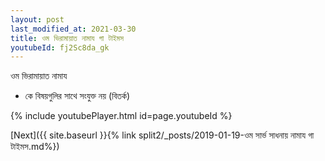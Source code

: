 ```yaml
---
layout: post
last_modified_at: 2021-03-30
title: ওম ভিরামায়াত নামায গা টাইমস
youtubeId: fj2Sc8da_gk
---
```

 
 
 ওম ভিরামায়াত নামায  
 
 -  কে বিষয়গুলির সাথে সংযুক্ত নয় (বিতর্ক) 
 
  
 
  
 
 
 
 
 
 


{% include youtubePlayer.html id=page.youtubeId %}
 
[Next]({{ site.baseurl }}{% link  split2/_posts/2019-01-19-ওম সার্ভ সাধনায় নামায গা টাইমস.md%})
 
